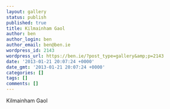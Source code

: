 ```yaml
---
layout: gallery
status: publish
published: true
title: Kilmainham Gaol
author: ben
author_login: ben
author_email: ben@ben.ie
wordpress_id: 2143
wordpress_url: https://ben.ie/?post_type=gallery&amp;p=2143
date: '2013-01-21 20:07:24 +0000'
date_gmt: '2013-01-21 20:07:24 +0000'
categories: []
tags: []
comments: []
---
```

<p>Kilmainham Gaol</p>
